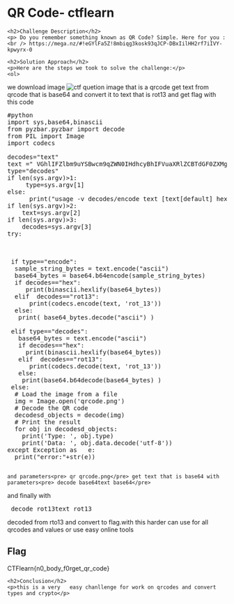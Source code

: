 <!DOCTYPE html>
<html>

<body>
    <h1>QR Code- ctflearn</h1>

    <h2>Challenge Description</h2>
    <p> Do you remember something known as QR Code? Simple. Here for you : <br /> https://mega.nz/#!eGYlFa5Z!8mbiqg3kosk93qJCP-DBxIilHH2rf7iIVY-kpwyrx-0
</p>
 
    <h2>Solution Approach</h2>
    <p>Here are the steps we took to solve the challenge:</p>
    <ol>
we download image 
<img src=" https://cybersecctf.github.io/blog/2024/practice/ctflearn/QRCode/qrcode.png" alt="ctf quetion image" class="inline"/>
that is a qrcode
get text from qrcode that is base64 and convert it to text that is rot13 and get flag
with this code 
<pre>
#python
import sys,base64,binascii
from pyzbar.pyzbar import decode
from PIL import Image
import codecs

decodes="text"
text =" VGhlIFZlbm9uYSBwcm9qZWN0IHdhcyBhIFVuaXRlZCBTdGF0ZXMgY291bnRlcmludGVsbGlnZW5jZSBwcm9ncmFtIGluaXRpYXRlZCBkdXJpbmcgV29ybGQgV2FyIElJLg=="
type="decodes"
if len(sys.argv)>1:
     type=sys.argv[1]
else:
      print("usage -v decodes/encode text [text[default] hex base64]")
if len(sys.argv)>2:
    text=sys.argv[2]
if len(sys.argv)>3:
    decodes=sys.argv[3]       
try:

 
 
 if type=="encode":
  sample_string_bytes = text.encode("ascii") 
  base64_bytes = base64.b64encode(sample_string_bytes) 
  if decodes=="hex":
     print(binascii.hexlify(base64_bytes))
  elif  decodes=="rot13":
      print(codecs.encode(text, 'rot_13'))
  else:  
   print( base64_bytes.decode("ascii") )
 
 elif type=="decodes":
   base64_bytes = text.encode("ascii") 
   if decodes=="hex":
     print(binascii.hexlify(base64_bytes))
   elif  decodes=="rot13":
      print(codecs.decode(text, 'rot_13'))
   else: 
    print(base64.b64decode(base64_bytes) )
 else:
  # Load the image from a file
  img = Image.open('qrcode.png')
  # Decode the QR code 
  decodesd_objects = decode(img)
  # Print the result
  for obj in decodesd_objects:
    print('Type: ', obj.type)
    print('Data: ', obj.data.decode('utf-8'))
except Exception as   e:
  print("error:"+str(e))

</pre>
    and parameters<pre> qr qrcode.png</pre> get text that is base64 with parameters<pre> decode base64text base64</pre> 
and finally with <pre> decode rot13text rot13</pre> decoded from rto13 and convert to flag.with this harder can use for all qrcodes  and values or use 
easy online tools
    </ol>
<br>
    <h2>Flag</h2>
    <p class="flag">CTFlearn{n0_body_f0rget_qr_code}
</p>

    <h2>Conclusion</h2>
    <p>this is a very   easy chanllenge for work on qrcodes and convert types and crypto</p>
</body>
</html>


